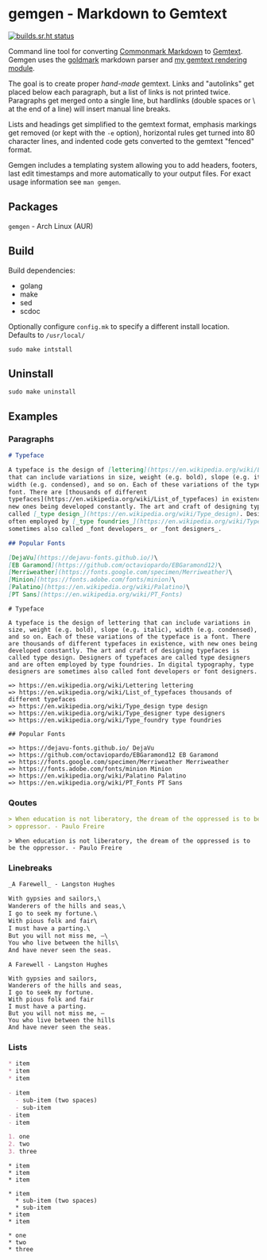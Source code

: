 # gemgen - Markdown to Gemtext

[![builds.sr.ht status](https://builds.sr.ht/~kota/gemgen.svg)](https://builds.sr.ht/~kota/gemgen)

Command line tool for converting [Commonmark Markdown](https://commonmark.org/)
to [Gemtext](https://gemini.circumlunar.space/docs/gemtext.gmi). Gemgen uses the
[goldmark](https://pkg.go.dev/github.com/yuin/goldmark) markdown parser and [my
gemtext rendering module](https://git.sr.ht/~kota/goldmark-gemtext/).

The goal is to create proper _hand-made_ gemtext. Links and "autolinks" get
placed below each paragraph, but a list of links is not printed twice.
Paragraphs get merged onto a single line, but hardlinks (double spaces or \ at
the end of a line) will insert manual line breaks.

Lists and headings get simplified to the gemtext format, emphasis markings get
removed (or kept with the `-e` option), horizontal rules get turned into 80
character lines, and indented code gets converted to the gemtext "fenced"
format.

Gemgen includes a templating system allowing you to add headers, footers, last
edit timestamps and more automatically to your output files. For exact usage
information see `man gemgen`.

## Packages

`gemgen` - Arch Linux (AUR)

## Build

Build dependencies:  
 * golang
 * make
 * sed
 * scdoc

Optionally configure `config.mk` to specify a different install location.  
Defaults to `/usr/local/`

`sudo make intstall`

## Uninstall

`sudo make uninstall`

## Examples

### Paragraphs
```md
# Typeface

A typeface is the design of [lettering](https://en.wikipedia.org/wiki/Lettering)
that can include variations in size, weight (e.g. bold), slope (e.g. italic),
width (e.g. condensed), and so on. Each of these variations of the typeface is a
font. There are [thousands of different
typefaces](https://en.wikipedia.org/wiki/List_of_typefaces) in existence, with
new ones being developed constantly. The art and craft of designing typefaces is
called [_type design_](https://en.wikipedia.org/wiki/Type_design). Designers of typefaces are called [_type designers_](https://en.wikipedia.org/wiki/Type_designer) and are
often employed by [_type foundries_](https://en.wikipedia.org/wiki/Type_foundry). In digital typography, type designers are
sometimes also called _font developers_ or _font designers_.

## Popular Fonts

[DejaVu](https://dejavu-fonts.github.io/)\
[EB Garamond](https://github.com/octaviopardo/EBGaramond12)\
[Merriweather](https://fonts.google.com/specimen/Merriweather)\
[Minion](https://fonts.adobe.com/fonts/minion)\
[Palatino](https://en.wikipedia.org/wiki/Palatino)\
[PT Sans](https://en.wikipedia.org/wiki/PT_Fonts)
```
```gemtext
# Typeface

A typeface is the design of lettering that can include variations in size, weight (e.g. bold), slope (e.g. italic), width (e.g. condensed), and so on. Each of these variations of the typeface is a font. There are thousands of different typefaces in existence, with new ones being developed constantly. The art and craft of designing typefaces is called type design. Designers of typefaces are called type designers and are often employed by type foundries. In digital typography, type designers are sometimes also called font developers or font designers.

=> https://en.wikipedia.org/wiki/Lettering lettering
=> https://en.wikipedia.org/wiki/List_of_typefaces thousands of different typefaces
=> https://en.wikipedia.org/wiki/Type_design type design
=> https://en.wikipedia.org/wiki/Type_designer type designers
=> https://en.wikipedia.org/wiki/Type_foundry type foundries

## Popular Fonts

=> https://dejavu-fonts.github.io/ DejaVu
=> https://github.com/octaviopardo/EBGaramond12 EB Garamond
=> https://fonts.google.com/specimen/Merriweather Merriweather
=> https://fonts.adobe.com/fonts/minion Minion
=> https://en.wikipedia.org/wiki/Palatino Palatino
=> https://en.wikipedia.org/wiki/PT_Fonts PT Sans
```

### Qoutes
```md
> When education is not liberatory, the dream of the oppressed is to be the
> oppressor. - Paulo Freire
```
```gemtext
> When education is not liberatory, the dream of the oppressed is to be the oppressor. - Paulo Freire
```

### Linebreaks
```md
_A Farewell_ - Langston Hughes

With gypsies and sailors,\
Wanderers of the hills and seas,\
I go to seek my fortune.\
With pious folk and fair\
I must have a parting.\
But you will not miss me, —\
You who live between the hills\
And have never seen the seas.
```
```gemtext
A Farewell - Langston Hughes

With gypsies and sailors,
Wanderers of the hills and seas,
I go to seek my fortune.
With pious folk and fair
I must have a parting.
But you will not miss me, —
You who live between the hills
And have never seen the seas.
```

### Lists
```md
* item
* item
* item

- item
  - sub-item (two spaces)
  - sub-item
- item
- item

1. one
2. two
3. three
```
```gemtext
* item
* item
* item

* item
  * sub-item (two spaces)
  * sub-item
* item
* item

* one
* two
* three
```
